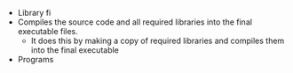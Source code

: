 - Library fi
- Compiles the source code and all required libraries into the final executable files.
	- It does this by making a copy of required libraries and compiles them into the final executable
- Programs 